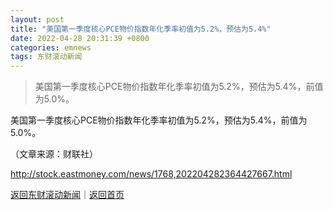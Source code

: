 ```yaml
---
layout: post
title: "美国第一季度核心PCE物价指数年化季率初值为5.2%，预估为5.4%"
date: 2022-04-28 20:31:39 +0800
categories: emnews
tags: 东财滚动新闻
---
```

> 美国第一季度核心PCE物价指数年化季率初值为5.2%，预估为5.4%，前值为5.0%。

<p>美国第一季度核心PCE物价指数年化季率初值为5.2%，预估为5.4%，前值为5.0%。 </p><p class="em_media">（文章来源：财联社）</p>

<http://stock.eastmoney.com/news/1768,202204282364427667.html>

[返回东财滚动新闻](//finews.withounder.com/emnews/)｜[返回首页](//finews.withounder.com/)